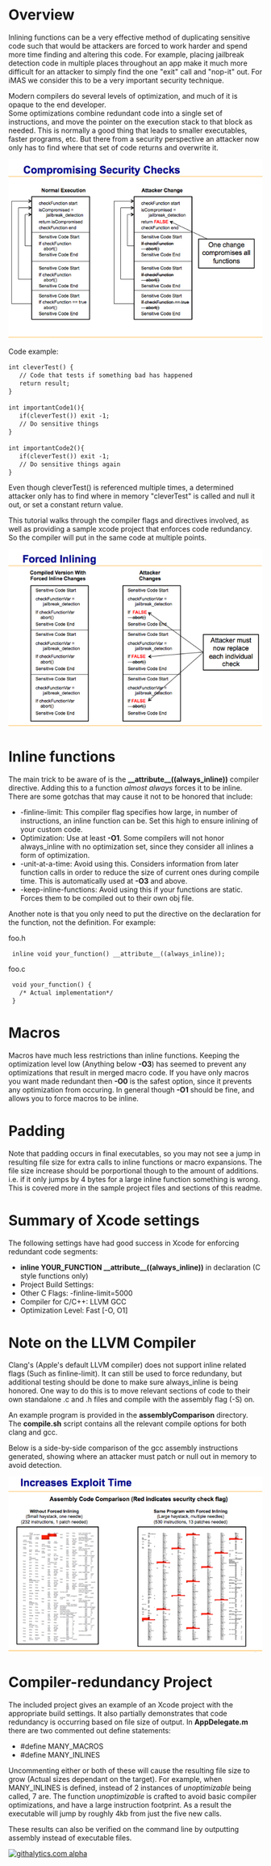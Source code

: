 # Overview

Inlining functions can be a very effective method of duplicating sensitive code such that would be attackers
are forced to work harder and spend more time finding and altering this code.  For example, placing jailbreak detection code
in multiple places throughout an app make it much more difficult for an attacker to simply find the one "exit"
call and "nop-it" out.  For iMAS we consider this to be a very important security technique.


Modern compilers do several levels of optimization, and much of it is opaque to the end developer.  
Some optimizations combine redundant code into a single set of instructions, and move the pointer on 
the execution stack to that block as needed.  This is normally a good thing that leads to smaller 
executables, faster programs, etc.  But there from a security perspective an attacker now only has 
to find where that set of code returns and overwrite it.

![One return point](images/issue.png)

Code example:

    int cleverTest() {
       // Code that tests if something bad has happened
       return result;
    }
   
    int importantCode1(){
       if(cleverTest()) exit -1;
       // Do sensitive things
    }
   
    int importantCode2(){
       if(cleverTest()) exit -1;
       // Do sensitive things again
    }
   
Even though cleverTest() is referenced multiple times, a determined attacker only has to find where in memory "cleverTest" is called and null it out, or set a constant return value.   

This tutorial walks through the compiler flags and directives involved, as well as providing a sample xcode project that enforces code redundancy.  So the compiler will put in the same code at multiple points.

![Multiple patches needed](images/forced.png)


# Inline functions

The main trick to be aware of is the **\_\_attribute\_\_((always_inline))**  compiler directive.  Adding this to a function *almost always* forces it to be inline.  There are some gotchas that may cause it not to be honored that include:
  * -finline-limit: This compiler flag specifies how large, in number of instructions, an inline function can be.  Set this high to ensure inlining of your custom code.
  * Optimization: Use at least **-O1**.  Some compilers will not honor always_inline with no optimization set, since they consider all inlines a form of optimization.  
  * -unit-at-a-time: Avoid using this.  Considers information from later function calls in order to reduce the size of current ones during compile time.  This is automatically used at **-O3** and above.
  * -keep-inline-functions: Avoid using this if your functions are static.  Forces them to be compiled out to their own obj file.

Another note is that you only need to put the directive on the declaration for the function, not the definition. For example:

foo.h
  
     inline void your_function() __attribute__((always_inline));

foo.c
     
     void your_function() {
       /* Actual implementation*/ 
     }

# Macros

Macros have much less restrictions than inline functions.  Keeping the optimization level low (Anything 
below **-O3**) has seemed to prevent any optimizations that result in merged macro code. If you have only 
macros you want made redundant then **-O0** is the safest option, since it prevents any optimization from 
occuring.  In general though **-O1** should be fine, and allows you to force macros to be inline.

# Padding

Note that padding occurs in final executables, so you may not see a jump in resulting file size 
for extra calls to inline functions or macro expansions.  The file size increase should be porportional 
though to the amount of additions.  i.e. if it only jumps by 4 bytes for a large inline function something 
is wrong.  This is covered more in the sample project files and sections of this readme.

# Summary of Xcode settings

The following settings have had good success in Xcode for enforcing redundant code segments:
 * **inline YOUR_FUNCTION \_\_attribute\_\_((always_inline))** in declaration (C style functions only)
 * Project Build Settings:
  * Other C Flags: -finline-limit=5000
  * Compiler for C/C++: LLVM GCC 
  * Optimization Level: Fast [-O, O1]

# Note on the LLVM Compiler

Clang's (Apple's default LLVM compiler) does not support inline related flags (Such as finline-limit).  It can still be used to force redundany, but additional testing should be done to make sure always_inline is being honored.  One way to do this is to move relevant sections of code to their own standalone .c and .h files and compile with the assembly flag (-S) on.  

An example program is provided in the **assemblyComparison** directory. The **compile.sh** script contains all the relevant compile options for both clang and gcc. 

Below is a side-by-side comparison of the gcc assembly instructions generated, showing where an attacker must patch or null out in memory to avoid detection.

![Assembly Comparison](images/assemblyCompare.png)


# Compiler-redundancy Project

The included project gives an example of an Xcode project with the appropriate build settings.  It also partially demonstrates that code redundancy is occurring based on file size of output.  In **AppDelegate.m** there are two commented out define statements:
 * #define MANY_MACROS
 * #define MANY_INLINES

Uncommenting either or both of these will cause the resulting file size to grow (Actual sizes dependant on the target).  For example, when MANY_INLINES is defined, instead of 2 instances of *unoptimizable* being called, 7 are.  The function *unoptimizable* is crafted to avoid basic compiler optimizations, and have a large instruction footprint.  As a result the executable will jump by roughly 4kb from just the five new calls.

These results can also be verified on the command line by outputting assembly instead of executable files.

[![githalytics.com alpha](https://cruel-carlota.pagodabox.com/3ff4433047e1614a06d5b1afb101ddd3 "githalytics.com")](http://githalytics.com/project-imas/forced-inlining)

